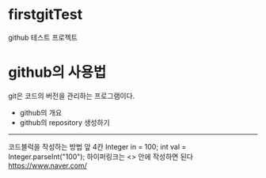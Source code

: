 # firstgitTest
github 테스트 프로젝트

# github의 사용법
git은 코드의 버전을 관리하는 프로그램이다.
- github의 개요
- github의 repository 생성하기

---
코드블럭을 작성하는 방법 앞 4칸
    Integer in = 100;
    int val = Integer.parseInt("100");
    하이퍼링크는 <> 안에 작성하면 된다 <https://www.naver.com/>
